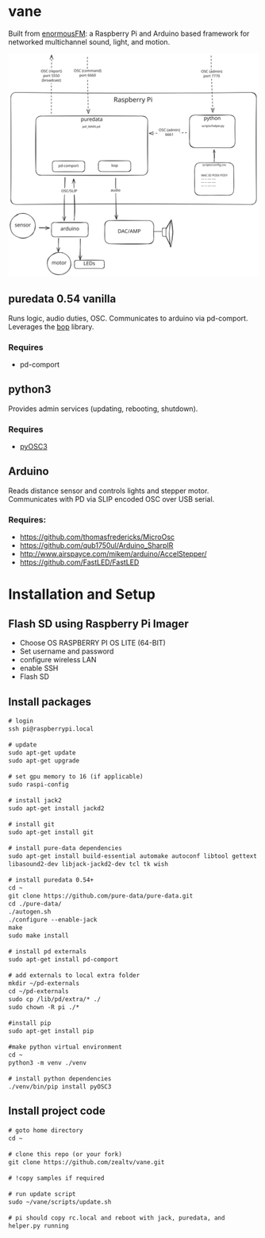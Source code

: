 # vane

Built from [enormousFM](https://github.com/zealtv/enormousFM): a Raspberry Pi and Arduino based framework for networked multichannel sound, light, and motion.  

![enormous node diagram](enormous-node.svg)


## puredata 0.54 vanilla 

Runs logic, audio duties, OSC.  Communicates to arduino via pd-comport.
Leverages the [bop](https://github.com/zealtv/bop) library. 

### Requires
- pd-comport


## python3

Provides admin services (updating, rebooting, shutdown). 

### Requires
- [pyOSC3](https://pypi.org/project/pyOSC3/)

## Arduino

Reads distance sensor and controls lights and stepper motor.  Communicates with PD via SLIP encoded OSC over USB serial.

### Requires:
- https://github.com/thomasfredericks/MicroOsc
- https://github.com/qub1750ul/Arduino_SharpIR
- http://www.airspayce.com/mikem/arduino/AccelStepper/
- https://github.com/FastLED/FastLED


# Installation and Setup
## Flash SD using Raspberry Pi Imager
- Choose OS RASPBERRY PI OS LITE (64-BIT)
- Set username and password
- configure wireless LAN
- enable SSH
- Flash SD

## Install packages
```
# login
ssh pi@raspberrypi.local

# update
sudo apt-get update
sudo apt-get upgrade

# set gpu memory to 16 (if applicable)
sudo raspi-config

# install jack2
sudo apt-get install jackd2

# install git
sudo apt-get install git

# install pure-data dependencies
sudo apt-get install build-essential automake autoconf libtool gettext libasound2-dev libjack-jackd2-dev tcl tk wish

# install puredata 0.54+
cd ~
git clone https://github.com/pure-data/pure-data.git
cd ./pure-data/
./autogen.sh
./configure --enable-jack
make
sudo make install

# install pd externals
sudo apt-get install pd-comport

# add externals to local extra folder
mkdir ~/pd-externals
cd ~/pd-externals 
sudo cp /lib/pd/extra/* ./
sudo chown -R pi ./*

#install pip
sudo apt-get install pip

#make python virtual environment
cd ~
python3 -m venv ./venv

# install python dependencies
./venv/bin/pip install pyOSC3

```

## Install project code
```
# goto home directory
cd ~

# clone this repo (or your fork)
git clone https://github.com/zealtv/vane.git

# !copy samples if required

# run update script 
sudo ~/vane/scripts/update.sh

# pi should copy rc.local and reboot with jack, puredata, and helper.py running

```

